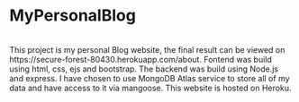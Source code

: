 # MyPersonalBlog
<br>
This project is my personal Blog website, the final result can be viewed on https://secure-forest-80430.herokuapp.com/about. 
Fontend was build using html, css, ejs and bootstrap. The backend was build using Node.js and express. I have chosen to use MongoDB Atlas service to store all of my data and have access to it via mangoose. This website is hosted on Heroku.
